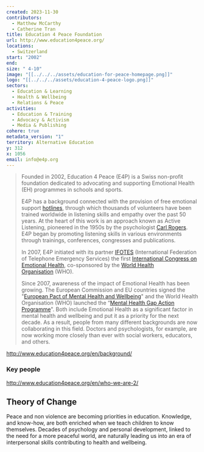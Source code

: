 ```yaml
---
created: 2023-11-30
contributors:
  - Matthew McCarthy
  - Catherine Tran
title: Education 4 Peace Foundation
url: http://www.education4peace.org/
locations:
  - Switzerland
start: "2002"
end: 
size: " 4-10"
image: "[[../../../assets/education-for-peace-homepage.png]]"
logo: "[[../../../assets/education-4-peace-logo.png]]"
sectors:
  - Education & Learning
  - Health & Wellbeing
  - Relations & Peace
activities:
  - Education & Training
  - Advocacy & Activism
  - Media & Publishing
cohere: true
metadata_version: "1"
territory: Alternative Education
y: 312
x: 1056
email: info@e4p.org
---
```

>Founded in 2002, Education 4 Peace (E4P) is a Swiss non-profit foundation dedicated to advocating and supporting Emotional Health (EH) programmes in schools and sports.
>
>E4P has a background connected with the provision of free emotional support [hotlines](http://www.ifotes.org/), through which thousands of volunteers have been trained worldwide in listening skills and empathy over the past 50 years. At the heart of this work is an approach known as Active Listening, pioneered in the 1950s by the psychologist [Carl Rogers](http://en.wikipedia.org/wiki/Carl_Rogers). E4P began by promoting listening skills in various environments through trainings, conferences, congresses and publications.
>
>In 2007, E4P initiated with its partner [IFOTES](http://www.ifotes.org/) (International Federation of Telephone Emergency Services) the first [International Congress on Emotional Health](http://www.ifotescongress2007.org/index.php), co-sponsored by the [World Health Organisation](http://www.who.int/en/) (WHO).
>
>Since 2007, awareness of the impact of Emotional Health has been growing. The European Commission and EU countries signed the "[European Pact of Mental Health and Wellbeing](http://ec.europa.eu/health/ph_determinants/life_style/mental/docs/pact_en.pdf)" and the World Health Organisation (WHO) launched the “[Mental Health Gap Action Programme](http://www.who.int/mental_health/mhgap_final_english.pdf)". Both include Emotional Health as a significant factor in mental health and wellbeing and put it as a priority for the next decade. As a result, people from many different backgrounds are now collaborating in this field. Doctors and psychologists, for example, are now working more closely than ever with social workers, educators, and others.

http://www.education4peace.org/en/background/

### Key people 

http://www.education4peace.org/en/who-we-are-2/

## Theory of Change 
  
Peace and non violence are becoming priorities in education. Knowledge, and know-how, are both enriched when we teach children to know themselves. Decades of psychology and personal development, linked to the need for a more peaceful world, are naturally leading us into an era of interpersonal skills contributing to health and wellbeing.

